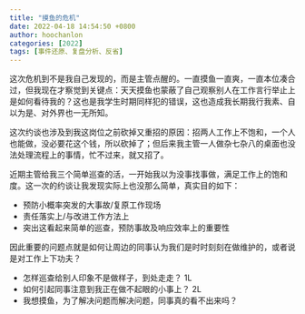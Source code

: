 ```yaml
---
title: "摸鱼的危机"
date: 2022-04-18 14:54:50 +0800
author: hoochanlon
categories: [2022]
tags: [事件还原、复盘分析、反省]
---
```


这次危机到不是我自己发现的，而是主管点醒的。一直摸鱼一直爽，一直本位凑合过，但我现在才察觉到关键点：天天摸鱼也蒙蔽了自己观察别人在工作言行举止上是如何看待我的？这也是我学生时期同样犯的错误，这也造成我长期我行我素、自以为是、对外界也一无所知。

这次约谈也涉及到我这岗位之前砍掉又重招的原因：招两人工作上不饱和，一个人也能做，没必要花这个钱，所以砍掉了；但后来我主管一人做杂七杂八的桌面也没法处理流程上的事情，忙不过来，就又招了。

近期主管给我三个简单巡查的活，一开始我以为没事找事做，满足工作上的饱和度。这一次的约谈让我发现实际上也没那么简单，真实目的如下：

* 预防小概率突发的大事故/复原工作现场
* 责任落实上/与改进工作方法上
* 突出这看起来简单的巡查，预防事故及响应效率上的重要性

因此重要的问题点就是如何让周边的同事认为我们是时时刻刻在做维护的，或者说是对工作上下功夫？

* 怎样巡查给别人印象不是做样子，到处走走？ 1L
* 如何引起同事注意到我正在做不起眼的小事上？ 2L
* 我想摸鱼，为了解决问题而解决问题，同事真的看不出来吗？
